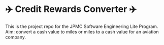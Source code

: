 # :airplane: Credit Rewards Converter :airplane:
This is the project repo for the JPMC Software Engineering Lite Program. Aim: convert a cash value to miles or miles to a cash value for an aviation company.

